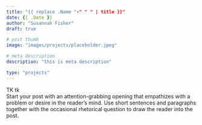 ```yaml
---
title: "{{ replace .Name "-" " " | title }}"
date: {{ .Date }}
author: "Susannah Fisher"
draft: true

# post thumb
image: "images/projects/placeholder.jpeg"

# meta description
description: "this is meta description"

type: "projects"
---
```


<figcaption>TK tk</figcaption>
Start your post with an attention-grabbing opening that empathizes with a problem or desire in the reader’s mind. Use short sentences and paragraphs together with the occasional rhetorical question to draw the reader into the post. 

